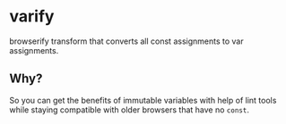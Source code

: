 # varify

browserify transform that converts all const assignments to var assignments.

## Why?

So you can get the benefits of immutable variables with help of lint tools while staying compatible with older browsers
that have no `const`.
